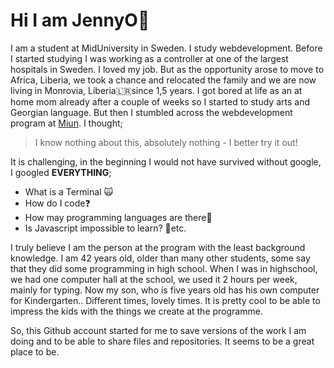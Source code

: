 # Hi I am JennyO👋

I am a student at MidUniversity in Sweden. I study webdevelopment. Before I started studying I was working as a controller at one of the largest hospitals in Sweden. I loved my job. But as the opportunity arose to move to Africa, Liberia, we took a chance and relocated the family and we are now living in Monrovia, Liberia🇱🇷since 1,5 years. 
I got bored at life as an at home mom already after a couple of weeks so I started to study arts and Georgian language. But then I stumbled across the webdevelopment program at [Miun](https://www.miun.se/webbutveckling).
I thought;

> I know nothing about this, absolutely nothing - I better try it out!

It is challenging, in the beginning I would not have survived without google, I googled __EVERYTHING__; 
* What is a Terminal 🙀 
* How do I code❓
* How may programming languages are there🤔 
* Is Javascript impossible to learn? 🤯etc.

I truly believe I am the person at the program with the least background knowledge. I am 42 years old, older than many other students, some say that they did some programming in high school. When I was in highschool, we had one computer hall at the school, we used it 2 hours per week, mainly for typing. Now my son, who is five years old has his own computer for Kindergarten.. Different times, lovely times. It is pretty cool to be able to impress the kids with the things we create at the programme.  
  
So, this Github account started for me to save versions of the work I am doing and to be able to share files and repositories. It seems to be a great place to be.

